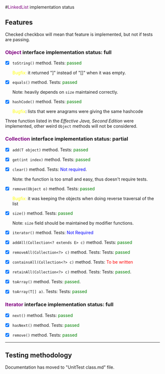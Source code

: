 #<font color="purple">LinkedList</font> implementation status

<h2>Features</h2>

Checked checkbox will mean that feature is implemented, but not if tests are passing. 
 
<h3><font color="purple">Object</font> interface implementation status: full</h3>
 
 - [x] `toString()` method. Tests: <font color="green">passed</font>
 
   <font color="yellow">Bugfix:</font> it returned "]" instead of "[]" when it was empty.
 
 - [x] `equals()` method. Tests: <font color="green">passed</font>
 
   Note: heavily depends on `size` maintained correctly.
 
 - [x] `hashCode()` method. Tests: <font color="green">passed</font> 

   <font color="yellow">Bugfix</font>: lists that were anagrams were giving the same hashcode
   
Three function listed in the *Effective Java, Second Edition* were implemented, other weird `Object` methods will not be considered.
 
<h3><font color="purple">Collection</font> interface implementation status: partial</h3>

 - [x] `add(T object)` method. Tests: <font color="green">passed</font> 
 
 - [x] `get(int index)` method. Tests: <font color="green">passed</font> 
 
 - [x] `clear()` method. Tests: <font color="blue">Not required</font>.
 
    Note: the function is too small and easy, thus doesn't require tests.
    
 - [x] `remove(Object o)` method. Tests: <font color="green">passed</font>
 
   <font color="yellow">Bugfix:</font> it was keeping the objects when doing reverse traversal of the list
 
 - [x] `size()` method. Tests: <font color="green">passed</font>
 
    Note: `size` field should be maintained by modifier functions.
    
 - [x] `iterator()` method. Tests: <font color="blue">Not Required</font>
 
 - [x] `addAll(Collection<? extends E> c)` method. Tests: <font color="green">passed</font>
 
 - [x] `removeAll(Collection<?> c)` method. Tests: Tests: <font color="green">passed</font>
 
 - [x] `containsAll(Collection<?> c)` method. Tests: <font color ="red">To be written</font>
 
 - [x] `retainAll(Collection<?> c)` method. Tests: Tests: <font color="green">passed</font>.
 
 - [x] `toArray()` method. Tests: <font color="green">passed</font>.
 
 - [x] `toArray(T[] a)`. Tests: Tests: <font color="green">passed</font>
 
<h3><font color="purple">Iterator</font> interface implementation status: full</h3>

 - [x] `next()` method. Tests: <font color="green">passed</font>
 
 - [x] `hasNext()` method. Tests: <font color="green">passed</font>
 
 - [x] `remove()` method. Tests: <font color="green">passed</font>
 
 <hr>
 
<h2>Testing methodology</h2>

Documentation has moved to "UnitTest class.md" file.